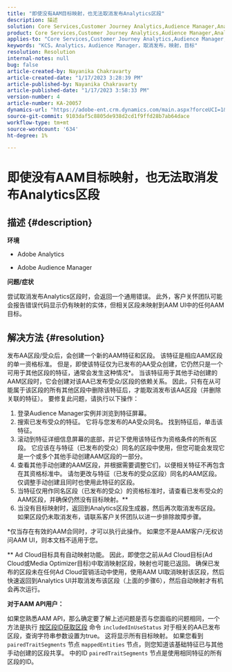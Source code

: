 ```yaml
---
title: "即使没有AAM目标映射，也无法取消发布Analytics区段"
description: 描述
solution: Core Services,Customer Journey Analytics,Audience Manager,Analytics
product: Core Services,Customer Journey Analytics,Audience Manager,Analytics
applies-to: "Core Services,Customer Journey Analytics,Audience Manager,Analytics"
keywords: "KCS，Analytics，Audience Manager，取消发布，映射，目标"
resolution: Resolution
internal-notes: null
bug: false
article-created-by: Nayanika Chakravarty
article-created-date: "1/17/2023 3:28:39 PM"
article-published-by: Nayanika Chakravarty
article-published-date: "1/17/2023 3:58:33 PM"
version-number: 4
article-number: KA-20057
dynamics-url: "https://adobe-ent.crm.dynamics.com/main.aspx?forceUCI=1&pagetype=entityrecord&etn=knowledgearticle&id=d63cf899-7b96-ed11-aad1-6045bd006ce9"
source-git-commit: 9103daf5c8805de938d2cd1f9ffd28b7ab64dace
workflow-type: tm+mt
source-wordcount: '634'
ht-degree: 1%

---
```


# 即使没有AAM目标映射，也无法取消发布Analytics区段

## 描述 {#description}


<b>环境</b>

- Adobe Analytics

- Adobe Audience Manager

<b>问题/症状</b>

尝试取消发布Analytics区段时，会返回一个通用错误。 此外，客户关怀团队可能会报告错误代码显示仍有映射的实体，但相关区段未映射到AAM UI中的任何AAM目标。


## 解决方法 {#resolution}


发布AA区段/受众后，会创建一个新的AAM特征和区段。 该特征是相应AAM区段的单一资格标准。 但是，即使该特征仅为已发布的AA受众创建，它仍然只是一个可用于其他区段的特征，通常会发生这种情况\*。 当该特征用于其他手动创建的AAM区段时，它会创建对该AA已发布受众/区段的依赖关系。 因此，只有在从可能属于该区段的所有其他区段中删除该特征后，才能取消发布该AA区段（并删除关联的特征）。 要修复此问题，请执行以下操作：

1. 登录Audience Manager实例并浏览到特征屏幕。
2. 搜索已发布受众的特征。 它将与您发布的AA受众同名。 找到特征后，单击该特征。
3. 滚动到特征详细信息屏幕的底部，并记下使用该特征作为资格条件的所有区段。 它应该在与特征（已发布的受众）同名的区段中使用，但您可能会发现它是一个或多个其他手动创建AAM区段的一部分。
4. 查看其他手动创建的AAM区段，并根据需要调整它们，以便相关特征不再包含在其资格标准中。 请勿更改与特征（已发布的受众区段）同名的AAM区段。 仅调整手动创建且同时也使用此特征的区段。
5. 当特征仅用作同名区段（已发布的受众）的资格标准时，请查看已发布受众的AAM区段，并确保仍然没有目标映射。\*\*
6. 当没有目标映射时，返回到Analytics区段生成器，然后再次取消发布区段。 如果区段仍未取消发布，请联系客户关怀团队以进一步排除故障步骤。


\*仅当存在有效的AAM合同时，才可以执行此操作。 如果您不是AAM客户/无权访问AAM UI，则本文档不适用于您。

\*\* Ad Cloud目标具有自动映射功能。 因此，即使您之前从Ad Cloud目标(Ad Cloud或Media Optimizer目标)中取消映射区段，映射也可能已返回。 确保已发布的区段未在任何Ad Cloud营销活动中使用，使用AAM UI取消映射该区段，然后快速返回到Analytics UI并取消发布该区段（上面的步骤6），然后自动映射才有机会再次运行。

<b>对于AAM API用户：</b>

如果您熟悉AAM API，那么确定要了解上述问题是否与您面临的问题相同，一个方法是执行 [按区段ID获取区段](https://bank.demdex.com/portal/swagger/index.html#/Segments%20API/get_segments__sid_) 命令 `includedInUseStatus` 对于相关的AA已发布区段，查询字符串参数设置为true。 这将显示所有目标映射。 如果您看到 `pairedTraitSegments` 节点 `mappedEntities` 节点，则您知道该基础特征已与其他手动创建的区段共享。 中的ID `pairedTraitSegments` 节点是使用相同特征的所有区段的ID。
